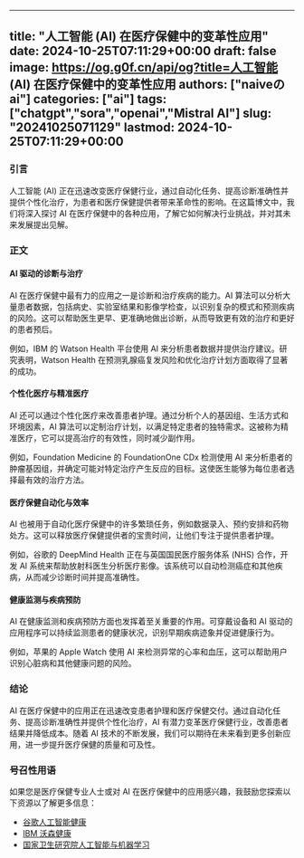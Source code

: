 
---
title: "人工智能 (AI) 在医疗保健中的变革性应用"
date: 2024-10-25T07:11:29+00:00
draft: false
image: https://og.g0f.cn/api/og?title=人工智能 (AI) 在医疗保健中的变革性应用
authors: ["naiveのai"]
categories: ["ai"]
tags: ["chatgpt","sora","openai","Mistral AI"]
slug: "20241025071129"
lastmod: 2024-10-25T07:11:29+00:00
---
### 引言

人工智能 (AI) 正在迅速改变医疗保健行业，通过自动化任务、提高诊断准确性并提供个性化治疗，为患者和医疗保健提供者带来革命性的影响。在这篇博文中，我们将深入探讨 AI 在医疗保健中的各种应用，了解它如何解决行业挑战，并对其未来发展提出见解。

### 正文

#### AI 驱动的诊断与治疗

AI 在医疗保健中最有力的应用之一是诊断和治疗疾病的能力。AI 算法可以分析大量患者数据，包括病史、实验室结果和影像学检查，以识别复杂的模式和预测疾病的风险。这可以帮助医生更早、更准确地做出诊断，从而导致更有效的治疗和更好的患者预后。

例如，IBM 的 Watson Health 平台使用 AI 来分析患者数据并提供治疗建议。研究表明，Watson Health 在预测乳腺癌复发风险和优化治疗计划方面取得了显著的成功。

#### 个性化医疗与精准医疗

AI 还可以通过个性化医疗来改善患者护理。通过分析个人的基因组、生活方式和环境因素，AI 算法可以定制治疗计划，以满足特定患者的独特需求。这被称为精准医疗，它可以提高治疗的有效性，同时减少副作用。

例如，Foundation Medicine 的 FoundationOne CDx 检测使用 AI 来分析患者的肿瘤基因组，并确定可能对特定治疗产生反应的目标。这使医生能够为每位患者选择最有效的治疗方法。

#### 医疗保健自动化与效率

AI 也被用于自动化医疗保健中的许多繁琐任务，例如数据录入、预约安排和药物处方。这可以释放医疗保健提供者的宝贵时间，让他们专注于提供患者护理。

例如，谷歌的 DeepMind Health 正在与英国国民医疗服务体系 (NHS) 合作，开发 AI 系统来帮助放射科医生分析医疗影像。该系统可以自动检测癌症和其他疾病，从而减少诊断时间并提高准确性。

#### 健康监测与疾病预防

AI 在健康监测和疾病预防方面也发挥着至关重要的作用。可穿戴设备和 AI 驱动的应用程序可以持续监测患者的健康状况，识别早期疾病迹象并促进健康行为。

例如，苹果的 Apple Watch 使用 AI 来检测异常的心率和血压，这可以帮助用户识别心脏病和其他健康问题的风险。

### 结论

AI 在医疗保健中的应用正在迅速改变患者护理和医疗保健交付。通过自动化任务、提高诊断准确性并提供个性化治疗，AI 有潜力变革医疗保健行业，改善患者结果并降低成本。随着 AI 技术的不断发展，我们可以期待在未来看到更多创新应用，进一步提升医疗保健的质量和可及性。

### 号召性用语

如果您是医疗保健专业人士或对 AI 在医疗保健中的应用感兴趣，我鼓励您探索以下资源以了解更多信息：

* [谷歌人工智能健康](https://health.google/projects/)
* [IBM 沃森健康](https://www.ibm.com/watson-health/)
* [国家卫生研究院人工智能与机器学习](https://www.nih.gov/artificial-intelligence-machine-learning)